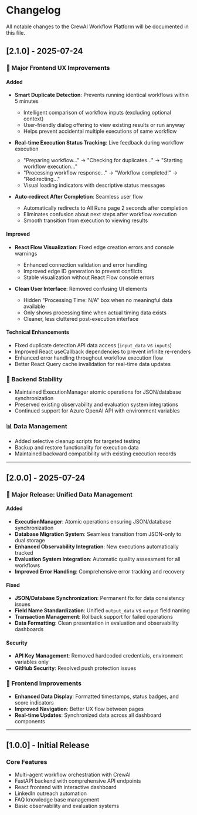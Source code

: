 # Changelog

All notable changes to the CrewAI Workflow Platform will be documented in this file.

## [2.1.0] - 2025-07-24

### 🎉 Major Frontend UX Improvements

#### Added
- **Smart Duplicate Detection**: Prevents running identical workflows within 5 minutes
  - Intelligent comparison of workflow inputs (excluding optional context)
  - User-friendly dialog offering to view existing results or run anyway
  - Helps prevent accidental multiple executions of same workflow

- **Real-time Execution Status Tracking**: Live feedback during workflow execution
  - "Preparing workflow..." → "Checking for duplicates..." → "Starting workflow execution..."
  - "Processing workflow response..." → "Workflow completed!" → "Redirecting..."
  - Visual loading indicators with descriptive status messages

- **Auto-redirect After Completion**: Seamless user flow
  - Automatically redirects to All Runs page 2 seconds after completion
  - Eliminates confusion about next steps after workflow execution
  - Smooth transition from execution to viewing results

#### Improved
- **React Flow Visualization**: Fixed edge creation errors and console warnings
  - Enhanced connection validation and error handling
  - Improved edge ID generation to prevent conflicts
  - Stable visualization without React Flow console errors

- **Clean User Interface**: Removed confusing UI elements
  - Hidden "Processing Time: N/A" box when no meaningful data available
  - Only shows processing time when actual timing data exists
  - Cleaner, less cluttered post-execution interface

#### Technical Enhancements
- Fixed duplicate detection API data access (`input_data` vs `inputs`)
- Improved React useCallback dependencies to prevent infinite re-renders
- Enhanced error handling throughout workflow execution flow
- Better React Query cache invalidation for real-time data updates

### 🔧 Backend Stability
- Maintained ExecutionManager atomic operations for JSON/database synchronization
- Preserved existing observability and evaluation system integrations
- Continued support for Azure OpenAI API with environment variables

### 📊 Data Management
- Added selective cleanup scripts for targeted testing
- Backup and restore functionality for execution data
- Maintained backward compatibility with existing execution records

---

## [2.0.0] - 2025-07-24

### 🚀 Major Release: Unified Data Management

#### Added
- **ExecutionManager**: Atomic operations ensuring JSON/database synchronization
- **Database Migration System**: Seamless transition from JSON-only to dual storage
- **Enhanced Observability Integration**: New executions automatically tracked
- **Evaluation System Integration**: Automatic quality assessment for all workflows
- **Improved Error Handling**: Comprehensive error tracking and recovery

#### Fixed
- **JSON/Database Synchronization**: Permanent fix for data consistency issues
- **Field Name Standardization**: Unified `output_data` vs `output` field naming
- **Transaction Management**: Rollback support for failed operations
- **Data Formatting**: Clean presentation in evaluation and observability dashboards

#### Security
- **API Key Management**: Removed hardcoded credentials, environment variables only
- **GitHub Security**: Resolved push protection issues

### 🎨 Frontend Improvements
- **Enhanced Data Display**: Formatted timestamps, status badges, and score indicators
- **Improved Navigation**: Better UX flow between pages
- **Real-time Updates**: Synchronized data across all dashboard components

---

## [1.0.0] - Initial Release

### Core Features
- Multi-agent workflow orchestration with CrewAI
- FastAPI backend with comprehensive API endpoints
- React frontend with interactive dashboard
- LinkedIn outreach automation
- FAQ knowledge base management
- Basic observability and evaluation systems